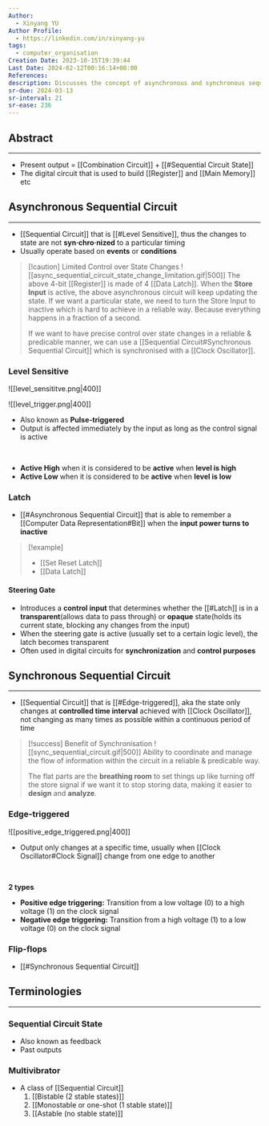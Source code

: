 ```yaml
---
Author:
  - Xinyang YU
Author Profile:
  - https://linkedin.com/in/xinyang-yu
tags:
  - computer_organisation
Creation Date: 2023-10-15T19:39:44
Last Date: 2024-02-12T00:16:14+08:00
References: 
description: Discusses the concept of asynchronous and synchronous sequential circuits, touching on level-sensitive and edge-triggered circuits, latches and flip-flops, Emphasising the benefits of synchronization in the design and analysis of circuits.
sr-due: 2024-03-13
sr-interval: 21
sr-ease: 236
---
```

## Abstract
---
- Present output = [[Combination Circuit]] + [[#Sequential Circuit State]]
- The digital circuit that is used to build [[Register]] and [[Main Memory]] etc

## Asynchronous Sequential Circuit
---
- [[Sequential Circuit]] that is [[#Level Sensitive]], thus the changes to state are not **syn·chro·nized** to a particular timing
- Usually operate based on **events** or **conditions**

>[!caution] Limited Control over State Changes
> ![[async_sequential_circuit_state_change_limitation.gif|500]]
> The above 4-bit [[Register]] is made of 4 [[Data Latch]]. When the **Store Input** is active, the above asynchronous circuit will keep updating the state. If we want a particular state, we need to turn the Store Input to inactive which is hard to achieve in a reliable way. Because everything happens in a fraction of a second.
> 
> If we want to have precise control over state changes in a reliable & predicable manner, we can use a [[Sequential Circuit#Synchronous Sequential Circuit]] which is synchronised with a [[Clock Oscillator]].

### Level Sensitive

![[level_sensititve.png|400]]

![[level_trigger.png|400]]


- Also known as **Pulse-triggered**
- Output is affected immediately by the input as long as the control signal is active
</br>

- **Active High** when it is considered to be **active** when **level is high**
- **Active Low** when it is considered to be **active** when **level is low**
### Latch
- [[#Asynchronous Sequential Circuit]] that is able to remember a [[Computer Data Representation#Bit]] when the **input power turns to inactive**

>[!example]
>- [[Set Reset Latch]]
>- [[Data Latch]]
#### Steering Gate
- Introduces a **control input** that determines whether the [[#Latch]] is in a **transparent**(allows data to pass through) or **opaque** state(holds its current state, blocking any changes from the input)
- When the steering gate is active (usually set to a certain logic level), the latch becomes transparent
- Often used in digital circuits for **synchronization** and **control purposes**


## Synchronous Sequential Circuit
---
- [[Sequential Circuit]] that is [[#Edge-triggered]], aka the state only changes at **controlled time interval** achieved with [[Clock Oscillator]], not changing as many times as possible within a continuous period of time

>[!success] Benefit of Synchronisation
>![[sync_sequential_circuit.gif|500]]
> Ability to coordinate and manage the flow of information within the circuit in a reliable & predicable way. 
> 
> The flat parts are the **breathing room** to set things up like turning off the store signal if we want it to stop storing data, making it easier to **design** and **analyze**.
### Edge-triggered

![[positive_edge_triggered.png|400]]

- Output only changes at a specific time, usually when [[Clock Oscillator#Clock Signal]] change from one edge to another
</br>

**2 types**
- **Positive edge triggering:** Transition from a low voltage (0) to a high voltage (1) on the clock signal
- **Negative edge triggering:** Transition from a high voltage (1) to a low voltage (0) on the clock signal

### Flip-flops
- [[#Synchronous Sequential Circuit]]



## Terminologies
---
### Sequential Circuit State
- Also known as feedback
- Past outputs


### Multivibrator
- A class of [[Sequential Circuit]]
	1. [[Bistable (2 stable states)]]
	2. [[Monostable or one-shot (1 stable state)]]
	3. [[Astable (no stable state)]]



